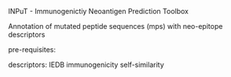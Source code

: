 INPuT - Immunogenictiy Neoantigen Prediction Toolbox 


Annotation of mutated peptide sequences (mps) with neo-epitope descriptors

pre-requisites:


descriptors:
IEDB immunogenicity
self-similarity